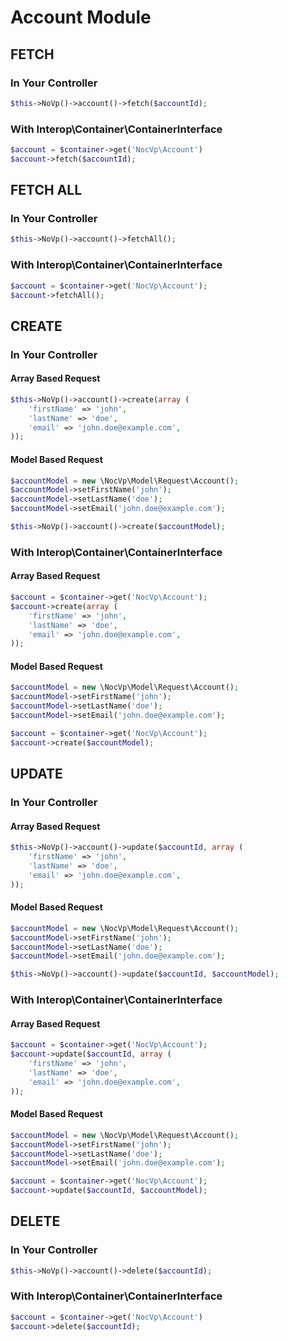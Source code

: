 # Account Module

## FETCH

### In Your Controller

```php
$this->NoVp()->account()->fetch($accountId);
```

### With Interop\Container\ContainerInterface

```php
$account = $container->get('NocVp\Account')
$account->fetch($accountId);
```

## FETCH ALL

### In Your Controller

```php
$this->NoVp()->account()->fetchAll();
```

### With Interop\Container\ContainerInterface

```php
$account = $container->get('NocVp\Account');
$account->fetchAll();
```

## CREATE

### In Your Controller

#### Array Based Request
```php
$this->NoVp()->account()->create(array (
    'firstName' => 'john',
    'lastName' => 'doe',
    'email' => 'john.doe@example.com',
));
```

#### Model Based Request
```php
$accountModel = new \NocVp\Model\Request\Account();
$accountModel->setFirstName('john');
$accountModel->setLastName('doe');
$accountModel->setEmail('john.doe@example.com');
```

```php
$this->NoVp()->account()->create($accountModel);
```

### With Interop\Container\ContainerInterface

#### Array Based Request
```php
$account = $container->get('NocVp\Account');
$account->create(array (
    'firstName' => 'john',
    'lastName' => 'doe',
    'email' => 'john.doe@example.com',
));
```

#### Model Based Request
```php
$accountModel = new \NocVp\Model\Request\Account();
$accountModel->setFirstName('john');
$accountModel->setLastName('doe');
$accountModel->setEmail('john.doe@example.com');
```

```php
$account = $container->get('NocVp\Account');
$account->create($accountModel);
```


## UPDATE

### In Your Controller

#### Array Based Request
```php
$this->NoVp()->account()->update($accountId, array (
    'firstName' => 'john',
    'lastName' => 'doe',
    'email' => 'john.doe@example.com',
));
```

#### Model Based Request
```php
$accountModel = new \NocVp\Model\Request\Account();
$accountModel->setFirstName('john');
$accountModel->setLastName('doe');
$accountModel->setEmail('john.doe@example.com');
```

```php
$this->NoVp()->account()->update($accountId, $accountModel);
```

### With Interop\Container\ContainerInterface

#### Array Based Request
```php
$account = $container->get('NocVp\Account');
$account->update($accountId, array (
    'firstName' => 'john',
    'lastName' => 'doe',
    'email' => 'john.doe@example.com',
));
```

#### Model Based Request
```php
$accountModel = new \NocVp\Model\Request\Account();
$accountModel->setFirstName('john');
$accountModel->setLastName('doe');
$accountModel->setEmail('john.doe@example.com');
```

```php
$account = $container->get('NocVp\Account');
$account->update($accountId, $accountModel);
```


## DELETE

### In Your Controller

```php
$this->NoVp()->account()->delete($accountId);
```

### With Interop\Container\ContainerInterface

```php
$account = $container->get('NocVp\Account')
$account->delete($accountId);
```
